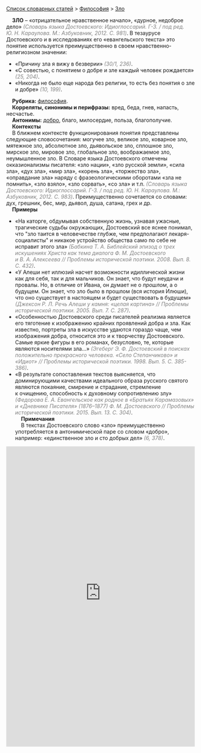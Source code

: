 <style>
st { color: Gray;
  font-style: italic;}
</style>

[Список словарных статей](https://thesaurus-dostoevsky.github.io/Thesaurus/) > [Философия](philosophy.md) > [Зло](зло.md) 

&nbsp;&nbsp;&nbsp;&nbsp;**ЗЛО** – «отрицательное нравственное начало»,  «дурное, недоброе дело» <st>(Словарь языка Достоевского: Идиоглоссарий. Г-З. / под ред. Ю. Н. Караулова. M.: Азбуковник, 2012. C. 981)</st>. В тезаурусе Достоевского и в исследованиях его «евангельского текста» это понятие используется преимущественно в своем нравственно-религиозном значении:
* «Причину зла я вижу в безверии» <st>(30/1, 236)</st>.
* «С совестью,   с понятием о добре и зле каждый человек рождается» <st>(25, 204)</st>.
* «Никогда  не было еще народа  без религии,  то есть без понятия  о зле и добре» <st>(10, 199)</st>.  <br>

&nbsp;&nbsp;&nbsp;&nbsp;**Рубрика:** [философия](philosophy.md).  
&nbsp;&nbsp;&nbsp;&nbsp;**Корреляты, синонимы и перифразы:** вред, беда, гнев, напасть, несчастье.  
&nbsp;&nbsp;&nbsp;&nbsp;**Антонимы:** [добро](добро.md), благо, милосердие, польза, благополучие.  
&nbsp;&nbsp;&nbsp;&nbsp;**Контексты**  
&nbsp;&nbsp;&nbsp;&nbsp;В ближнем контексте функционирования понятия  представлены следующие словосочетания: могучее зло, великое зло, коварное зло, мятежное зло, абсолютное зло, дьявольское зло, сплошное зло, мирское зло, мировое зло, глобальное зло, воображаемое зло,  неумышленное зло. В Словаре языка Достоевского отмечены окказионализмы писателя: «зло нации»,  «зло русской земли», «сила зла», «дух зла», «мир зла», «корень зла», «торжество зла», «оправдание зла» наряду с фразеологическими оборотами «зла не помнить», «зло взяло», «зло сорвать», «со зла» и т.п. <st>(Словарь языка Достоевского: Идиоглоссарий. Г-З. / под ред. Ю. Н. Караулова. M.: Азбуковник, 2012. C. 983)</st>. Преимущественно сочетается со словами: дух, грешник, бес, мир, дьявол, душа, сатана, грех и др.   
&nbsp;&nbsp;&nbsp;&nbsp;**Примеры**  
* «На каторге, обдумывая собственную жизнь, узнавая ужасные, трагические судьбы окружающих, Достоевский все яснее понимал, что "зло таится в человечестве глубже, чем предполагают лекаря-социалисты" и никакое устройство общества само по себе не исправит этого зла» <st>(Бабкина Т. А. Библейский эпизод о трех искушениях Христа как тема диалога Ф. М. Достоевского и В. А. Алексеева // Проблемы исторической поэтики. 2008. Вып. 8. С. 432)</st>.
* «У Алеши нет иллюзий насчет возможности идиллической жизни как для себя, так и для мальчиков. Он знает, что будут неудачи и провалы. Но, в отличие от Ивана, он думает не о *прошлом*, а о будущем. Он знает, что зло было в прошлом (вся история Илюши), что оно существует в настоящем и будет существовать в будущем» <st>(Джексон Р. Л. Речь Алеши у камня: «целая картина» // Проблемы исторической поэтики. 2005. Вып. 7. С. 287)</st>.
* «Особенностью Достоевского среди писателей реализма является его тяготение к изображению крайних проявлений добра и зла. Как известно, портреты зла в искусстве удаются гораздо чаще, чем изображения добра, относится это и к творчеству Достоевского. Самые яркие фигуры в его романах, безусловно, те, которые являются носителями зла…» <st>(Эгеберг Э. Ф. Достоевский в поисках положительно прекрасного человека. «Село Степанчиково» и «Идиот» // Проблемы исторической поэтики. 1998. Вып. 5. С. 385-386)</st>.
* «В результате сопоставления текстов выясняется, что доминирующими качествами идеального образа русского святого являются покаяние, смирение и страдание, стремление к очищению, способность к духовному сопротивлению злу» <st>(Федорова Е. А. Евангельское как родное в «Братьях Карамазовых» и «Дневнике Писателя» (1876–1877) Ф. М. Достоевского // Проблемы исторической поэтики. 2015. Вып. 13. С. 304)</st>.  <br>
&nbsp;&nbsp;&nbsp;&nbsp;**Примечания**  
&nbsp;&nbsp;&nbsp;&nbsp;В текстах Достоевского слово «зло» преимущественно употребляется в антонимической паре со словом «добро», например: «единственное зло и сто добрых дел» <st>(6, 378)</st>.

<iframe src="https://thesaurus-dostoevsky.github.io/nk/зло.html" style="border:0px;width:100%;height:800px" allowfullscreen="true" webkitallowfullscreen="true" mozallowfullscreen="true">
